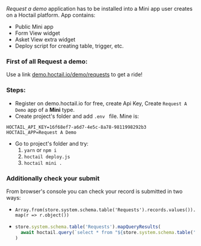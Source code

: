 *Request a demo* application has to be installed into a Mini app user creates on a Hoctail platform. App contains:
* Public Mini app
* Form View widget
* Asket View extra widget
* Deploy script for creating table, trigger, etc.

### First of all Request a demo:
Use a link [demo.hoctail.io/demo/requests](demo.hoctail.io/demo/requests) to get a ride!

### Steps:
* Register on demo.hoctail.io for free, create Api Key, Create `Request A Demo` app of a **Mini** type.
* Create project's folder and add `.env ` file. Mine is:
```
HOCTAIL_API_KEY=16f68ef7-a6d7-4e5c-8a78-9811998292b3
HOCTAIL_APP=Request A Demo
```
* Go to project's folder and try:
  1. `yarn` or `npm i`
  1. `hoctail deploy.js`
  1. `hoctail mini .`

### Additionally check your submit
From browser's console you can check your record is submitted in two ways:
* `Array.from(store.system.schema.table('Requests').records.values()).map(r => r.object())`
* ``` js
  store.system.schema.table('Requests').mapQueryResults(
    await hoctail.query(`select * from "${store.system.schema.table('Requests').id}"`),
  )
  ```
